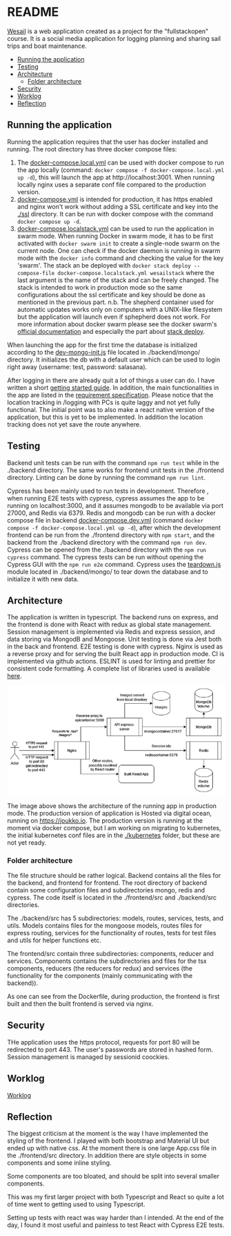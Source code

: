 # README <!-- omit in toc -->

[Wesail](https://joukko.io) is a web application created as a project for the "fullstackopen" course. It is a social media application for logging planning and sharing sail trips and boat maintenance.

- [Running the application](#running-the-application)
- [Testing](#testing)
- [Architecture](#architecture)
  - [Folder architecture](#folder-architecture)
- [Security](#security)
- [Worklog](#worklog)
- [Reflection](#reflection)

## Running the application

Running the application requires that the user has docker installed and running. The root directory has three docker compose files:

1. The [docker-compose.local.yml](./docker-compose.local.yml) can be used with docker compose to run the app locally (command: `docker compose -f docker-compose.local.yml up -d`), this will launch the app at http://localhost:3001. When running locally nginx uses a separate conf file compared to the production version.
2. [docker-compose.yml](./docker-compose.yml) is intended for production, it has https enabled and nginx won't work without adding a SSL certificate and key into the [./ssl](./ssl) directory. It can be run with docker compose with the command `docker compose up -d`.
3. [docker-compose.localstack.yml](./docker-compose.localstack.yml) can be used to run the application in swarm mode. When running Docker in swarm mode, it has to be first activated with `docker swarm init` to create a single-node swarm on the current node. One can check if the docker daemon is running in swarm mode with the `docker info` command and checking the value for the key 'swarm'. The stack an be deployed with `docker stack deploy --compose-file docker-compose.localstack.yml wesailstack` where the last argument is the name of the stack and can be freely changed. The stack is intended to work in production mode so the same configurations about the ssl certificate and key should be done as mentioned in the previous part. n.b. The shepherd container used for automatic updates works only on computers with a UNIX-like filesystem but the application will launch even if sphepherd does not work. For more information about docker swarm please see the docker swarm's [official documentation](https://docs.docker.com/engine/swarm/swarm-mode/) and especially the part about [stack deploy](https://docs.docker.com/engine/swarm/stack-deploy/).

When launching the app for the first time the database is initialized according to the [dev-mongo-init.js](./backend/mongo/dev-mongo-init.js) file located in ./backend/mongo/ directory. It initializes the db with a default user which can be used to login right away (username: test, password: salasana).

After logging in there are already quit a lot of things a user can do. I have written a short [getting started guide](./documentation/getting_started.md). In addition, the main functionalities in the app are listed in the [requirement specification](./documentation/requirements_specification.md). Please notice that the location tracking in /logging with PCs is quite laggy and not yet fully functional. The initial point was to also make a react native version of the application, but this is yet to be implemented. In addition the location tracking does not yet save the route anywhere.

## Testing

Backend unit tests can be run with the command `npm run test` while in the ./backend directory. The same works for frontend unit tests in the ./frontend directory. Linting can be done by running the command `npm run lint`.

Cypress has been mainly used to run tests in development. Therefore , when running E2E tests with cypress, cypress assumes the app to be running on localhost:3000, and it assumes mongodb to be available via port 27000, and Redis via 6379. Redis and mongodb can be run with a docker compose file in backend [docker-compose.dev.yml](./backend/docker-compose.dev.yml) (command `docker compose -f docker-compose.local.yml up -d`), after which the development frontend can be run from the ./frontend directory with `npm start`, and the backend from the ./backend directory with the command `npm run dev`. Cypress can be opened from the ./backend directory with the `npm run cypress` command. The cypress tests can be run without opening the Cypress GUI with the `npm run e2e` command. Cypress uses the [teardown.js](./backend/mongo/teardown.js) module located in ./backend/mongo/ to tear down the database and to initialize it with new data.

## Architecture

The application is written in typescript. The backend runs on express, and the frontend is done with React with redux as global state management. Session management is implemented via Redis and express session, and data storing via MongodB and Mongoose. Unit testing is done via Jest both in the back and frontend. E2E testing is done with cypress. Nginx is used as a reverse proxy and for serving the built React app in production mode. CI is implemented via github actions. ESLINT is used for linting and prettier for consistent code formatting. A complete list of libraries used is available [here](./documentation/libraries.md).

![architecture](./documentation/images/architecture.png)

The image above shows the architecture of the running app in production mode. The production version of application is Hosted via digital ocean, running on <https://joukko.io>. The production version is running at the moment via docker compose, but I am working on migrating to kubernetes, the initial kubernetes conf files are in the [./kubernetes](kubernetes) folder, but these are not yet ready.

### Folder architecture

The file structure should be rather logical. Backend contains all the files for the backend, and frontend for frontend. The root directory of backend contain some configuration files and subdirectories mongo, redis and cypress. The code itself is located in the ./frontend/src and ./backend/src directories.

The ./backend/src has 5 subdirectories: models, routes, services, tests, and utils. Models contains files for the mongoose models, routes files for express routing, services for the functionality of routes, tests for test files and utils for helper functions etc.

The frontend/src contain three subdirectories: components, reducer and services. Components contains the subdirectories and files for the tsx components, reducers (the reducers for redux) and services (the functionality for the components (mainly communicating with the backend)).

As one can see from the Dockerfile, during production, the frontend is first built and then the built frontend is served via nginx.

## Security

THe application uses the https protocol, requests for port 80 will be redirected to port 443. The user's passwords are stored in hashed form. Session management is managed by sessionid coockies.

## Worklog

[Worklog](./worklog.md)

## Reflection

The biggest criticism at the moment is the way I have implemented the styling of the frontend. I played with both bootstrap and Material UI but ended up with native css. At the moment there is one large App.css file in the ./frontend/src directory. In addition there are style objects in some components and some inline styling.

Some components are too bloated, and should be split into several smaller components.

This was my first larger project with both Typescript and React so quite a lot of time went to getting used to using Typescript.

Setting up tests with react was way harder than I intended. At the end of the day, I found it most useful and painless to test React with Cypress E2E tests.
